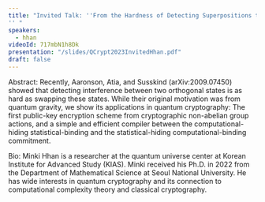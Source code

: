 ```yaml
---
title: "Invited Talk: ''From the Hardness of Detecting Superpositions to Cryptography: Quantum Public Key Encryption and Commitments
'' "
speakers:
  - hhan
videoId: 717mbN1h8Dk
presentation: "/slides/QCrypt2023InvitedHhan.pdf"
draft: false
---
```

Abstract: Recently, Aaronson, Atia, and Susskind (arXiv:2009.07450) showed that detecting interference between two orthogonal states is as hard as swapping these states. While their original motivation was from quantum gravity, we show its applications in quantum cryptography: The first public-key encryption scheme from cryptographic non-abelian group actions, and a simple and efficient compiler between the computational-hiding statistical-binding and the statistical-hiding computational-binding commitment.

Bio: Minki Hhan is a researcher at the quantum universe center at Korean Institute for Advanced Study (KIAS). Minki received his Ph.D. in 2022 from the Department of Mathematical Science at Seoul National University. He has wide interests in quantum cryptography and its connection to computational complexity theory and classical cryptography.


<!-- fields to use above: -->
<!-- videoId: "Vfl9pPh6ipI" -->
<!-- presentation: "/slides/invited-MargaridaPereira.pdf" -->
